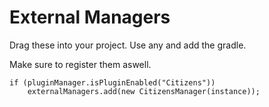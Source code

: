 # External Managers

Drag these into your project. Use any and add the gradle.

Make sure to register them aswell.

```
if (pluginManager.isPluginEnabled("Citizens"))
	externalManagers.add(new CitizensManager(instance));
```